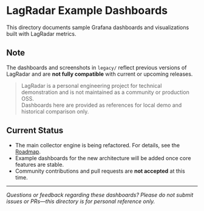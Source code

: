 # LagRadar Example Dashboards

This directory documents sample Grafana dashboards and visualizations built with LagRadar metrics.

## Note

The dashboards and screenshots in `legacy/` reflect previous versions of LagRadar and are **not fully compatible** with current or upcoming releases.

> LagRadar is a personal engineering project for technical demonstration and is not maintained as a community or production OSS.  
> Dashboards here are provided as references for local demo and historical comparison only.

## Current Status

- The main collector engine is being refactored. For details, see the [Roadmap](../README.md#roadmap).
- Example dashboards for the new architecture will be added once core features are stable.
- Community contributions and pull requests are **not accepted** at this time.

---

_Questions or feedback regarding these dashboards? Please do not submit issues or PRs—this directory is for personal reference only._
